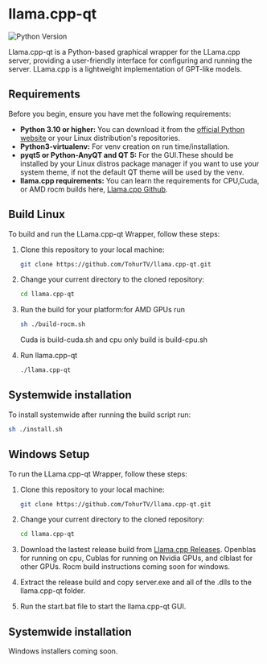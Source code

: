 # llama.cpp-qt

![Python Version](https://img.shields.io/badge/python-3.10%2B-blue.svg)

Llama.cpp-qt is a Python-based graphical wrapper for the LLama.cpp server, providing a user-friendly interface
for configuring and running the server. LLama.cpp is a lightweight implementation of GPT-like models.

## Requirements

Before you begin, ensure you have met the following requirements:

- **Python 3.10 or higher:** You can download it from the [official Python website](https://www.python.org/downloads/) or your Linux distribution's repositories.
- **Python3-virtualenv:** For venv creation on run time/installation.
- **pyqt5 or Python-AnyQT and QT 5:** For the GUI.These should be installed by your Linux distros package manager if you want to use your system theme, if not the default QT theme will be used by the venv.
- **llama.cpp requirements:** You can learn the requirements for CPU,Cuda, or AMD rocm builds
  here, [Llama.cpp Github](https://github.com/ggerganov/llama.cpp).

## Build Linux

To build and run the LLama.cpp-qt Wrapper, follow these steps:

1. Clone this repository to your local machine:
   ```sh
   git clone https://github.com/TohurTV/llama.cpp-qt.git
   ```
2. Change your current directory to the cloned repository:
   ```sh
   cd llama.cpp-qt
   ```
3. Run the build for your platform:for AMD GPUs run
   ```sh
   sh ./build-rocm.sh
   ```
   Cuda is build-cuda.sh and cpu only build is build-cpu.sh


4. Run llama.cpp-qt
   ```sh
   ./llama.cpp-qt
   ```

## Systemwide installation

To install systemwide after running the build script run:

```sh
sh ./install.sh
```

## Windows Setup

To run the LLama.cpp-qt Wrapper, follow these steps:

1. Clone this repository to your local machine:
   ```sh
   git clone https://github.com/TohurTV/llama.cpp-qt.git
   ```
2. Change your current directory to the cloned repository:
   ```sh
   cd llama.cpp-qt
   ```

3. Download the lastest release build from [Llama.cpp Releases](https://github.com/ggerganov/llama.cpp/releases).
Openblas for running on cpu, Cublas for running on Nvidia GPUs, and clblast for other GPUs.
Rocm build instructions coming soon for windows.


4. Extract the release build and copy server.exe and all of the .dlls to the llama.cpp-qt folder.


5. Run the start.bat file to start the llama.cpp-qt GUI.

## Systemwide installation

Windows installers coming soon.